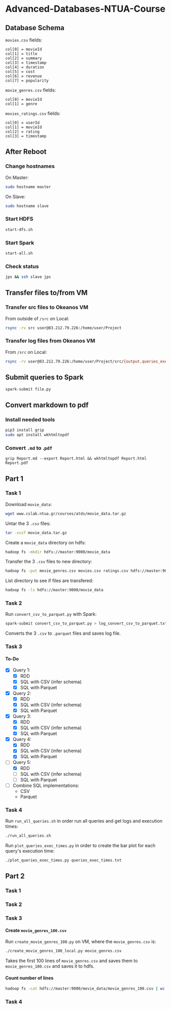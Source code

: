 # Advanced-Databases-NTUA-Course

## Database Schema
`movies.csv` fields:
```
col[0] = movieId
col[1] = title
col[2] = summary
col[3] = timestamp
col[4] = duration
col[5] = cost
col[6] = revenue
col[7] = popularity
```

`movie_genres.csv` fields:
```
col[0] = movieId
col[1] = genre
```

`movies_ratings.csv` fields:
```
col[0] = userId
col[1] = movieId
col[2] = rating
col[3] = timestamp
```

## After Reboot
### Change hostnames
On Master:
```bash
sudo hostname master
```
On Slave:
```bash
sudo hostname slave
```

### Start HDFS
```bash
start-dfs.sh
```

### Start Spark
```bash
start-all.sh
```

### Check status
```bash
jps && ssh slave jps
```

## Transfer files to/from VM
### Transfer src files to Okeanos VM
From outside of `/src` on Local:
```bash
rsync -rv src user@83.212.79.226:/home/user/Project
```

### Transfer log files from Okeanos VM
From `/src` on Local:
```bash
rsync -rv user@83.212.79.226:/home/user/Project/src/{output,queries_exec_times.txt} .
```

## Submit queries to Spark
```bash
spark-submit file.py
```

## Convert markdown to pdf
### Install needed tools
```bash
pip3 install grip
sudo apt install wkhtmltopdf
```

### Convert `.md` to .`pdf`
```
grip Report.md --export Report.html && wkhtmltopdf Report.html Report.pdf
```

## Part 1

### Task 1
Download `movie_data`:
```bash
wget www.cslab.ntua.gr/courses/atds/movie_data.tar.gz
```

Untar the 3 `.csv` files:
```bash
tar -xvzf movie_data.tar.gz
```

Create a `movie_data` directory on hdfs:
```bash
hadoop fs -mkdir hdfs://master:9000/movie_data
```

Transfer the 3 `.csv` files to new directory:
```bash
hadoop fs -put movie_genres.csv movies.csv ratings.csv hdfs://master:9000/movie_data
```

List directory to see if files are transfered:
```bash
hadoop fs -ls hdfs://master:9000/movie_data
```

### Task 2
Run `convert_csv_to_parquet.py` with Spark:
```bash
spark-submit convert_csv_to_parquet.py > log_convert_csv_to_parquet.txt 2>&1
```
Converts the 3 `.csv` to `.parquet` files and saves log file.


### Task 3
#### To-Do
- [x] Query 1:
  - [x] RDD
  - [x] SQL with CSV (infer schema)
  - [x] SQL with Parquet
- [x] Query 2:
  - [x] RDD
  - [x] SQL with CSV (infer schema)
  - [x] SQL with Parquet
- [x] Query 3:
  - [x] RDD
  - [x] SQL with CSV (infer schema)
  - [x] SQL with Parquet
- [x] Query 4:
  - [x] RDD
  - [x] SQL with CSV (infer schema)
  - [x] SQL with Parquet
- [ ] Query 5:
  - [x] RDD
  - [ ] SQL with CSV (infer schema)
  - [ ] SQL with Parquet

- [ ] Combine SQL implementations:
  - CSV
  - Parquet

### Task 4
Run `run_all_queries.sh` in order run all queries and get logs and execution times:
```bash
./run_all_queries.sh
```
Run `plot_queries_exec_times.py` in order to create the bar plot for each query's execution time:
```bash
./plot_queries_exec_times.py queries_exec_times.txt
```

## Part 2

### Task 1

### Task 2

### Task 3
#### Create `movie_genres_100.csv`
Run `create_movie_genres_100.py` on VM, where the `movie_genres.csv` is:
```bash
./create_movie_genres_100_local.py movie_genres.csv
```
Takes the first 100 lines of `movie_genres.csv` and saves them to `movie_genres_100.csv` and saves it to hdfs.
#### Count number of lines
```bash
hadoop fs -cat hdfs://master:9000/movie_data/movie_genres_100.csv | wc -l
```

### Task 4